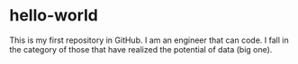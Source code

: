 # hello-world
This is my first repository in GitHub.
I am an engineer that can code. I fall in the category of those that have realized the potential of data (big one).
